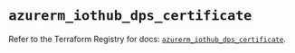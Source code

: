 # `azurerm_iothub_dps_certificate`

Refer to the Terraform Registry for docs: [`azurerm_iothub_dps_certificate`](https://registry.terraform.io/providers/hashicorp/azurerm/4.35.0/docs/resources/iothub_dps_certificate).
